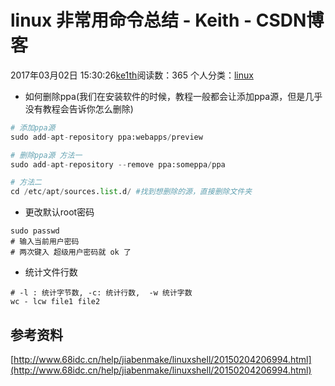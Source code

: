 # linux 非常用命令总结 - Keith - CSDN博客





2017年03月02日 15:30:26[ke1th](https://me.csdn.net/u012436149)阅读数：365
个人分类：[linux](https://blog.csdn.net/u012436149/article/category/6647900)








- 如何删除ppa(我们在安装软件的时候，教程一般都会让添加ppa源，但是几乎没有教程会告诉你怎么删除)

```python
# 添加ppa源
sudo add-apt-repository ppa:webapps/preview

# 删除ppa源 方法一
sudo add-apt-repository --remove ppa:someppa/ppa

# 方法二
cd /etc/apt/sources.list.d/ #找到想删除的源，直接删除文件夹
```
- 更改默认root密码

```
sudo passwd
# 输入当前用户密码
# 两次键入 超级用户密码就 ok 了
```
- 统计文件行数

```
# -l : 统计字节数, -c: 统计行数,  -w 统计字数
wc - lcw file1 file2
```

## 参考资料

[http://www.68idc.cn/help/jiabenmake/linuxshell/20150204206994.html](http://www.68idc.cn/help/jiabenmake/linuxshell/20150204206994.html)



